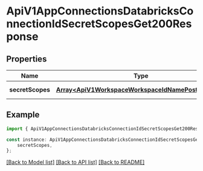 # ApiV1AppConnectionsDatabricksConnectionIdSecretScopesGet200Response


## Properties

Name | Type | Description | Notes
------------ | ------------- | ------------- | -------------
**secretScopes** | [**Array&lt;ApiV1WorkspaceWorkspaceIdNamePostRequest&gt;**](ApiV1WorkspaceWorkspaceIdNamePostRequest.md) |  | [default to undefined]

## Example

```typescript
import { ApiV1AppConnectionsDatabricksConnectionIdSecretScopesGet200Response } from './api';

const instance: ApiV1AppConnectionsDatabricksConnectionIdSecretScopesGet200Response = {
    secretScopes,
};
```

[[Back to Model list]](../README.md#documentation-for-models) [[Back to API list]](../README.md#documentation-for-api-endpoints) [[Back to README]](../README.md)
